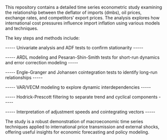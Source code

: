 This repository contains a detailed time series econometric study examining the relationship between the deflator of imports (dmbs), oil prices, exchange rates, and competitors’ export prices. The analysis explores how international cost pressures influence import inflation using various models and techniques.

The key steps and methods include:

----- Univariate analysis and ADF tests to confirm stationarity -----

----- ARDL modeling and Pesaran-Shin-Smith tests for short-run dynamics and error correction modeling -----

----- Engle-Granger and Johansen cointegration tests to identify long-run relationships -----

----- VAR/VECM modeling to explore dynamic interdependencies -----

----- Hodrick-Prescott filtering to separate trend and cyclical components -----

----- Interpretation of adjustment speeds and cointegrating vectors -----

The study is a robust demonstration of macroeconomic time series techniques applied to international price transmission and external shocks, offering useful insights for economic forecasting and policy modeling.
